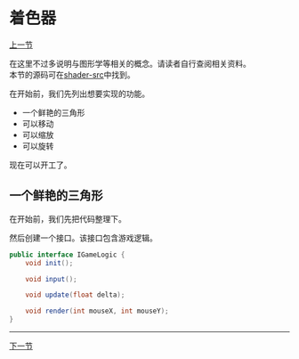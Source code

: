 # 着色器

[上一节](hello_triangle.md)

在这里不过多说明与图形学等相关的概念。请读者自行查阅相关资料。  
本节的源码可在[shader-src](shader-src)中找到。

在开始前，我们先列出想要实现的功能。
- 一个鲜艳的三角形
- 可以移动
- 可以缩放
- 可以旋转

现在可以开工了。

## 一个鲜艳的三角形

在开始前，我们先把代码整理下。

然后创建一个接口。该接口包含游戏逻辑。
```java
public interface IGameLogic {
    void init();

    void input();

    void update(float delta);

    void render(int mouseX, int mouseY);
}
```

---
[下一节](texture.md)
